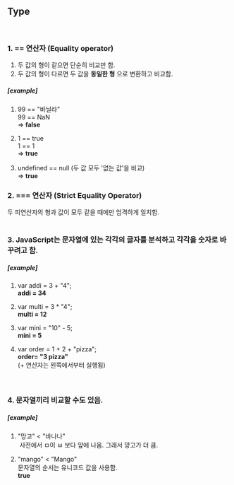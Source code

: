 ## Type  
</br>  

### 1. == 연산자  (Equality operator)
1. 두 값의 형이 같으면 단순히 비교만 함.  
2. 두 값의 형이 다르면 두 값을 **동일한 형** 으로 변환하고 비교함.  

  ##### [example]  
1. 99 == "바닐라"   
   99 == NaN  
   => **false**

2. 1 == true  
   1 == 1  
   => **true**

3. undefined == null (두 값 모두 '없는 값'을 비교)  
   => **true**  
   
### 2. === 연산자  (Strict Equality Operator)
  두 피연산자의 형과 값이 모두 같을 때에만 엄격하게 일치함.  
</br>  
  
### 3. JavaScript는 문자열에 있는 각각의 글자를 분석하고 각각을 숫자로 바꾸려고 함.  
  ##### [example]  
1.  var addi = 3 + "4";  
    **addi = 34**   
    
2. var multi = 3 * "4";  
   **multi = 12**  
  
3. var mini = "10" - 5;  
   **mini = 5**  
   
4. var order = 1 + 2 + "pizza";  
   **order= "3 pizza"**  
   (+ 연산자는 왼쪽에서부터 실행됨)  
</br>  
  
### 4. 문자열끼리 비교할 수도 있음.  
  ##### [example]  
1. "망고" < "바나나"  
  사전에서 ㅁ이 ㅂ 보다 앞에 나옴. 그래서 망고가 더 큼.  
  
2. "mango" < "Mango"  
   문자열의 순서는 유니코드 값을 사용함.  
   **true**
   
 
